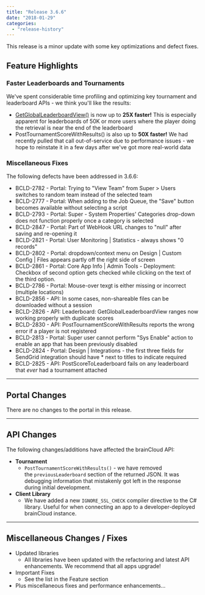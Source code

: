 ```yaml
---
title: "Release 3.6.6"
date: "2018-01-29"
categories: 
  - "release-history"
---
```


This release is a minor update with some key optimizations and defect fixes.

## Feature Highlights

### Faster Leaderboards and Tournaments

We've spent considerable time profiling and optimizing key tournament and leaderboard APIs - we think you'll like the results:

- [GetGlobalLeaderboardView()](/apidocs/apiref/?csharp#capi-leaderboard-getgloballeaderboardview) is now up to **25X faster!** This is especially apparent for leaderboards of 50K or more users where the player doing the retrieval is near the end of the leaderboard
- PostTournamentScoreWithResults() is also up to **50X faster!** We had recently pulled that call out-of-service due to performance issues - we hope to reinstate it in a few days after we've got more real-world data

### Miscellaneous Fixes

The following defects have been addressed in 3.6.6:

- BCLD-2782 - Portal: Trying to "View Team" from Super > Users switches to random team instead of the selected team
- BCLD-2777 - Portal: When adding to the Job Queue, the "Save" button becomes available without selecting a script
- BCLD-2793 - Portal: Super - System Properties' Categories drop-down does not function properly once a category is selected
- BCLD-2847 - Portal: Part of WebHook URL changes to "null" after saving and re-opening it
- BCLD-2821 - Portal: User Monitoring | Statistics - always shows "0 records"
- BCLD-2802 - Portal: dropdown/context menu on Design | Custom Config | Files appears partly off the right side of screen
- BCLD-2861 - Portal: Core App Info | Admin Tools - Deployment: Checkbox of second option gets checked while clicking on the text of the third option.
- BCLD-2786 - Portal: Mouse-over texgt is either missing or incorrect (multiple locations)
- BCLD-2856 - API: In some cases, non-shareable files can be downloaded without a session
- BCLD-2826 - API: Leaderboard: GetGlobalLeaderboardView ranges now working properly with duplicate scores
- BCLD-2830 - API: PostTournamentScoreWithResults reports the wrong error if a player is not registered
- BCLD-2813 - Portal: Super user cannot perform "Sys Enable" action to enable an app that has been previously disabled
- BCLD-2824 - Portal: Design | Integrations - the first three fields for SendGrid integration should have \* next to titles to indicate required
- BCLD-2825 - API: PostScoreToLeaderboard fails on any leaderboard that _ever_ had a tournament attached

* * *

## Portal Changes

There are no changes to the portal in this release.

* * *

## API Changes

The following changes/additions have affected the brainCloud API:

- **Tournament**
    - `PostTournamentScoreWithResults()` - we have removed the `previousLeaderboard` section of the returned JSON. It was debugging information that mistakenly got left in the response during initial development.
- **Client Library**
    - We have added a new `IGNORE_SSL_CHECK` compiler directive to the C# library. Useful for when connecting an app to a developer-deployed brainCloud instance.

* * *

## Miscellaneous Changes / Fixes

- Updated libraries
    - All libraries have been updated with the refactoring and latest API enhancements. We recommend that all apps upgrade!
- Important Fixes
    - See the list in the Feature section
- Plus miscellaneous fixes and performance enhancements...

